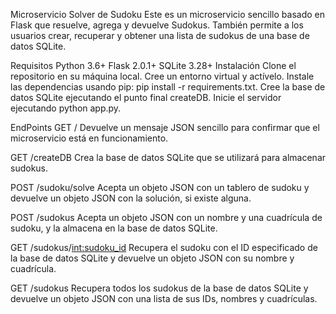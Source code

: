 Microservicio Solver de Sudoku
Este es un microservicio sencillo basado en Flask que resuelve, agrega y devuelve Sudokus. También permite a los usuarios crear, recuperar y obtener una lista de sudokus de una base de datos SQLite.

Requisitos
Python 3.6+
Flask 2.0.1+
SQLite 3.28+
Instalación
Clone el repositorio en su máquina local.
Cree un entorno virtual y actívelo.
Instale las dependencias usando pip: pip install -r requirements.txt.
Cree la base de datos SQLite ejecutando el punto final createDB.
Inicie el servidor ejecutando python app.py.

EndPoints
GET /
Devuelve un mensaje JSON sencillo para confirmar que el microservicio está en funcionamiento.

GET /createDB
Crea la base de datos SQLite que se utilizará para almacenar sudokus.

POST /sudoku/solve
Acepta un objeto JSON con un tablero de sudoku y devuelve un objeto JSON con la solución, si existe alguna.

POST /sudokus
Acepta un objeto JSON con un nombre y una cuadrícula de sudoku, y la almacena en la base de datos SQLite.

GET /sudokus/<int:sudoku_id>
Recupera el sudoku con el ID especificado de la base de datos SQLite y devuelve un objeto JSON con su nombre y cuadrícula.

GET /sudokus
Recupera todos los sudokus de la base de datos SQLite y devuelve un objeto JSON con una lista de sus IDs, nombres y cuadrículas.
